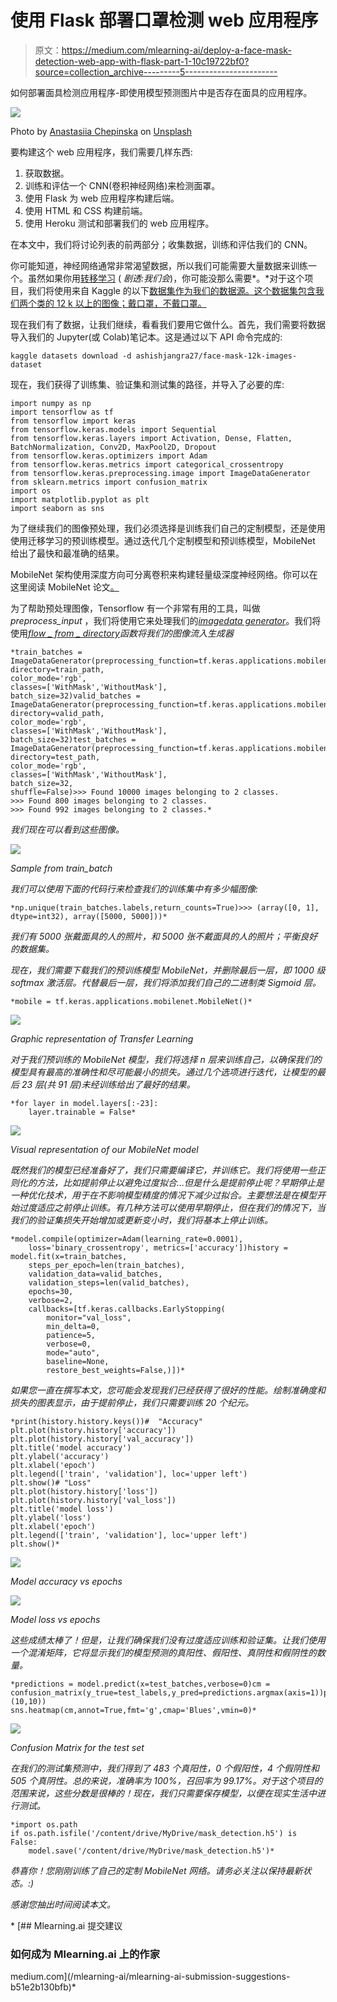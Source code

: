 # 使用 Flask 部署口罩检测 web 应用程序

> 原文：<https://medium.com/mlearning-ai/deploy-a-face-mask-detection-web-app-with-flask-part-1-10c19722bf0?source=collection_archive---------5----------------------->

如何部署面具检测应用程序-即使用模型预测图片中是否存在面具的应用程序。

![](img/ea434fbec009c8b3534736013c17e451.png)

Photo by [Anastasiia Chepinska](https://unsplash.com/@anastasiiachepinska?utm_source=medium&utm_medium=referral) on [Unsplash](https://unsplash.com?utm_source=medium&utm_medium=referral)

要构建这个 web 应用程序，我们需要几样东西:

1.  获取数据。
2.  训练和评估一个 CNN(卷积神经网络)来检测面罩。
3.  使用 Flask 为 web 应用程序构建后端。
4.  使用 HTML 和 CSS 构建前端。
5.  使用 Heroku 测试和部署我们的 web 应用程序。

在本文中，我们将讨论列表的前两部分；收集数据，训练和评估我们的 CNN。

你可能知道，神经网络通常非常渴望数据，所以我们可能需要大量数据来训练一个。虽然如果你用[转移学习](https://machinelearningmastery.com/transfer-learning-for-deep-learning/) ( *剧透:我们会*)，你可能没那么需要*。*对于这个项目，我们将使用来自 Kaggle 的以下[数据集作为我们的数据源。这个数据集包含我们两个类的 12 k 以上的图像；戴口罩，不戴口罩。](https://www.kaggle.com/ashishjangra27/face-mask-12k-images-dataset)

现在我们有了数据，让我们继续，看看我们要用它做什么。首先，我们需要将数据导入我们的 Jupyter(或 Colab)笔记本。这是通过以下 API 命令完成的:

```
kaggle datasets download -d ashishjangra27/face-mask-12k-images-dataset
```

现在，我们获得了训练集、验证集和测试集的路径，并导入了必要的库:

```
import numpy as np
import tensorflow as tf
from tensorflow import keras
from tensorflow.keras.models import Sequential
from tensorflow.keras.layers import Activation, Dense, Flatten, BatchNormalization, Conv2D, MaxPool2D, Dropout
from tensorflow.keras.optimizers import Adam
from tensorflow.keras.metrics import categorical_crossentropy
from tensorflow.keras.preprocessing.image import ImageDataGenerator
from sklearn.metrics import confusion_matrix
import os
import matplotlib.pyplot as plt
import seaborn as sns
```

为了继续我们的图像预处理，我们必须选择是训练我们自己的定制模型，还是使用使用迁移学习的预训练模型。通过迭代几个定制模型和预训练模型，MobileNet 给出了最快和最准确的结果。

MobileNet 架构使用深度方向可分离卷积来构建轻量级深度神经网络。你可以在这里阅读 MobileNet 论文[。](https://arxiv.org/abs/1704.04861)

为了帮助预处理图像，Tensorflow 有一个非常有用的工具，叫做 *preprocess_input* ，我们将使用它来处理我们的[*imagedata generator*](https://www.tensorflow.org/api_docs/python/tf/keras/preprocessing/image/ImageDataGenerator)。我们将使用[*flow _ from _ directory*](https://keras.io/api/preprocessing/image/)*函数将我们的图像流入生成器*

```
*train_batches =     ImageDataGenerator(preprocessing_function=tf.keras.applications.mobilenet.preprocess_input).flow_from_directory(
directory=train_path,
color_mode='rgb',
classes=['WithMask','WithoutMask'],
batch_size=32)valid_batches = ImageDataGenerator(preprocessing_function=tf.keras.applications.mobilenet.preprocess_input).flow_from_directory(
directory=valid_path,
color_mode='rgb',
classes=['WithMask','WithoutMask'],
batch_size=32)test_batches = ImageDataGenerator(preprocessing_function=tf.keras.applications.mobilenet.preprocess_input).flow_from_directory(
directory=test_path,
color_mode='rgb',
classes=['WithMask','WithoutMask'],
batch_size=32,
shuffle=False)>>> Found 10000 images belonging to 2 classes. 
>>> Found 800 images belonging to 2 classes.
>>> Found 992 images belonging to 2 classes.*
```

*我们现在可以看到这些图像。*

*![](img/2cb4406671279fc5d1bad8517c496b0a.png)*

*Sample from train_batch*

*我们可以使用下面的代码行来检查我们的训练集中有多少幅图像:*

```
*np.unique(train_batches.labels,return_counts=True)>>> (array([0, 1], dtype=int32), array([5000, 5000]))*
```

*我们有 5000 张戴面具的人的照片，和 5000 张不戴面具的人的照片；平衡良好的数据集。*

*现在，我们需要下载我们的预训练模型 MobileNet，并删除最后一层，即 1000 级 softmax 激活层。代替最后一层，我们将添加我们自己的二进制类 Sigmoid 层。*

```
*mobile = tf.keras.applications.mobilenet.MobileNet()*
```

*![](img/4917a74f854197f82d299c3013225c84.png)*

*Graphic representation of Transfer Learning*

*对于我们预训练的 MobileNet 模型，我们将选择 n 层来训练自己，以确保我们的模型具有最高的准确性和尽可能最小的损失。通过几个选项进行迭代，让模型的最后 23 层(共 91 层)未经训练给出了最好的结果。*

```
*for layer in model.layers[:-23]:
    layer.trainable = False*
```

*![](img/e8dc0920fafd34a084caaab579829a4d.png)*

*Visual representation of our MobileNet model*

*既然我们的模型已经准备好了，我们只需要编译它，并训练它。我们将使用一些正则化的方法，比如提前停止以避免过度拟合…但是什么是提前停止呢？早期停止是一种优化技术，用于在不影响模型精度的情况下减少过拟合。主要想法是在模型开始过度适应之前停止训练。有几种方法可以使用早期停止，但在我们的情况下，当我们的验证集损失开始增加或更新变小时，我们将基本上停止训练。*

```
*model.compile(optimizer=Adam(learning_rate=0.0001),
    loss='binary_crossentropy', metrics=['accuracy'])history = model.fit(x=train_batches,
    steps_per_epoch=len(train_batches),
    validation_data=valid_batches,
    validation_steps=len(valid_batches),
    epochs=30,
    verbose=2,
    callbacks=[tf.keras.callbacks.EarlyStopping(
        monitor="val_loss",
        min_delta=0,
        patience=5,
        verbose=0,
        mode="auto",
        baseline=None,
        restore_best_weights=False,)])*
```

*如果您一直在撰写本文，您可能会发现我们已经获得了很好的性能。绘制准确度和损失的图表显示，由于提前停止，我们只需要训练 20 个纪元。*

```
*print(history.history.keys())#  "Accuracy"
plt.plot(history.history['accuracy'])
plt.plot(history.history['val_accuracy'])
plt.title('model accuracy')
plt.ylabel('accuracy')
plt.xlabel('epoch')
plt.legend(['train', 'validation'], loc='upper left')
plt.show()# "Loss"
plt.plot(history.history['loss'])
plt.plot(history.history['val_loss'])
plt.title('model loss')
plt.ylabel('loss')
plt.xlabel('epoch')
plt.legend(['train', 'validation'], loc='upper left')
plt.show()*
```

*![](img/aa7c9688d3046a50fab0a8db3bb773da.png)*

*Model accuracy vs epochs*

*![](img/32e953fd65b889ba660b70df80ac2d0f.png)*

*Model loss vs epochs*

*这些成绩太棒了！但是，让我们确保我们没有过度适应训练和验证集。让我们使用一个混淆矩阵，它将显示我们的模型预测的真阳性、假阳性、真阴性和假阴性的数量。*

```
*predictions = model.predict(x=test_batches,verbose=0)cm = confusion_matrix(y_true=test_labels,y_pred=predictions.argmax(axis=1))plt.figure(figsize=(10,10))
sns.heatmap(cm,annot=True,fmt='g',cmap='Blues',vmin=0)*
```

*![](img/1683bd9bad6bc7e7fa711e9f2d9b3921.png)*

*Confusion Matrix for the test set*

*在我们的测试集预测中，我们得到了 483 个真阳性，0 个假阳性，4 个假阴性和 505 个真阴性。总的来说，准确率为 100%，召回率为 99.17%。对于这个项目的范围来说，这些分数是很棒的！现在，我们只需要保存模型，以便在现实生活中进行测试。*

```
*import os.path
if os.path.isfile('/content/drive/MyDrive/mask_detection.h5') is False:
    model.save('/content/drive/MyDrive/mask_detection.h5')*
```

*恭喜你！您刚刚训练了自己的定制 MobileNet 网络。请务必关注以保持最新状态。:)*

*感谢您抽出时间阅读本文。*

*[](/mlearning-ai/mlearning-ai-submission-suggestions-b51e2b130bfb) [## Mlearning.ai 提交建议

### 如何成为 Mlearning.ai 上的作家

medium.com](/mlearning-ai/mlearning-ai-submission-suggestions-b51e2b130bfb)*